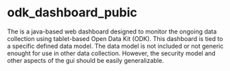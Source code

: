 # odk_dashboard_pubic
The is a java-based web dashboard designed to monitor the ongoing data collection using tablet-based Open Data Kit (ODK).      This dashboard is tied to a specific defined data model.   The data model is not included or not generic enought for use in other data collection.  However, the security  model and other aspects of the gui should be easily generalizable. 

